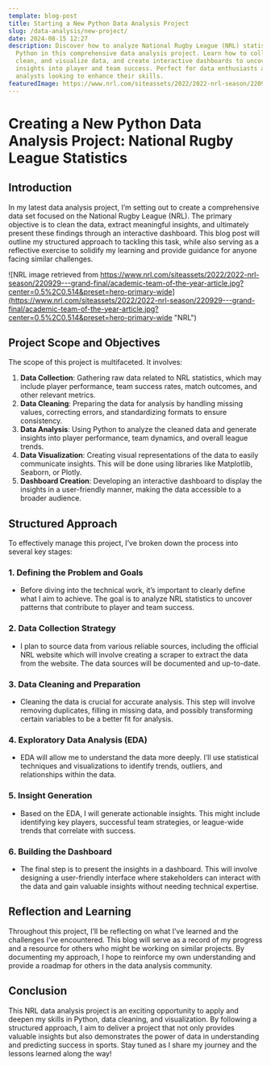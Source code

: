 ```yaml
---
template: blog-post
title: Starting a New Python Data Analysis Project
slug: /data-analysis/new-project/
date: 2024-08-15 12:27
description: Discover how to analyze National Rugby League (NRL) statistics with
  Python in this comprehensive data analysis project. Learn how to collect,
  clean, and visualize data, and create interactive dashboards to uncover
  insights into player and team success. Perfect for data enthusiasts and sports
  analysts looking to enhance their skills.
featuredImage: https://www.nrl.com/siteassets/2022/2022-nrl-season/220929---grand-final/academic-team-of-the-year-article.jpg?center=0.5%2C0.514&preset=hero-primary-wide
---
```

# Creating a New Python Data Analysis Project: National Rugby League Statistics

## Introduction

In my latest data analysis project, I’m setting out to create a comprehensive data set focused on the National Rugby League (NRL). The primary objective is to clean the data, extract meaningful insights, and ultimately present these findings through an interactive dashboard. This blog post will outline my structured approach to tackling this task, while also serving as a reflective exercise to solidify my learning and provide guidance for anyone facing similar challenges.

![NRL image retrieved from https://www.nrl.com/siteassets/2022/2022-nrl-season/220929---grand-final/academic-team-of-the-year-article.jpg?center=0.5%2C0.514&preset=hero-primary-wide](https://www.nrl.com/siteassets/2022/2022-nrl-season/220929---grand-final/academic-team-of-the-year-article.jpg?center=0.5%2C0.514&preset=hero-primary-wide "NRL")

## Project Scope and Objectives

The scope of this project is multifaceted. It involves:

1. **Data Collection**: Gathering raw data related to NRL statistics, which may include player performance, team success rates, match outcomes, and other relevant metrics.
2. **Data Cleaning**: Preparing the data for analysis by handling missing values, correcting errors, and standardizing formats to ensure consistency.
3. **Data Analysis**: Using Python to analyze the cleaned data and generate insights into player performance, team dynamics, and overall league trends.
4. **Data Visualization**: Creating visual representations of the data to easily communicate insights. This will be done using libraries like Matplotlib, Seaborn, or Plotly.
5. **Dashboard Creation**: Developing an interactive dashboard to display the insights in a user-friendly manner, making the data accessible to a broader audience.

## Structured Approach

To effectively manage this project, I’ve broken down the process into several key stages:

### 1. Defining the Problem and Goals

* Before diving into the technical work, it’s important to clearly define what I aim to achieve. The goal is to analyze NRL statistics to uncover patterns that contribute to player and team success.

### 2. Data Collection Strategy

* I plan to source data from various reliable sources, including the official NRL website which will involve creating a scraper to extract the data from the website. The data sources will be documented and up-to-date.

### 3. Data Cleaning and Preparation

* Cleaning the data is crucial for accurate analysis. This step will involve removing duplicates, filling in missing data, and possibly transforming certain variables to be a better fit for analysis.

### 4. Exploratory Data Analysis (EDA)

* EDA will allow me to understand the data more deeply. I’ll use statistical techniques and visualizations to identify trends, outliers, and relationships within the data.

### 5. Insight Generation

* Based on the EDA, I will generate actionable insights. This might include identifying key players, successful team strategies, or league-wide trends that correlate with success.

### 6. Building the Dashboard

* The final step is to present the insights in a dashboard. This will involve designing a user-friendly interface where stakeholders can interact with the data and gain valuable insights without needing technical expertise.

## Reflection and Learning

Throughout this project, I’ll be reflecting on what I’ve learned and the challenges I’ve encountered. This blog will serve as a record of my progress and a resource for others who might be working on similar projects. By documenting my approach, I hope to reinforce my own understanding and provide a roadmap for others in the data analysis community.

## Conclusion

This NRL data analysis project is an exciting opportunity to apply and deepen my skills in Python, data cleaning, and visualization. By following a structured approach, I aim to deliver a project that not only provides valuable insights but also demonstrates the power of data in understanding and predicting success in sports. Stay tuned as I share my journey and the lessons learned along the way!